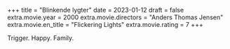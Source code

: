 +++
title = "Blinkende lygter"
date = 2023-01-12
draft = false
extra.movie.year = 2000
extra.movie.directors = "Anders Thomas Jensen"
extra.movie.en_title = "Flickering Lights"
extra.movie.rating = 7
+++

Trigger. Happy. Family.<!-- more -->